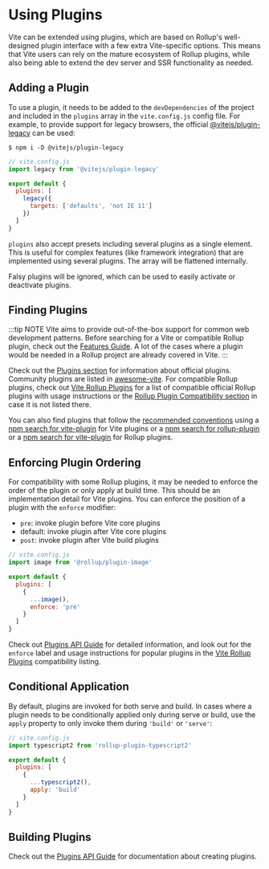 # Using Plugins

Vite can be extended using plugins, which are based on Rollup's well-designed plugin interface with a few extra Vite-specific options. This means that Vite users can rely on the mature ecosystem of Rollup plugins, while also being able to extend the dev server and SSR functionality as needed.

## Adding a Plugin

To use a plugin, it needs to be added to the `devDependencies` of the project and included in the `plugins` array in the `vite.config.js` config file. For example, to provide support for legacy browsers, the official [@vitejs/plugin-legacy](https://github.com/vitejs/vite/tree/main/packages/plugin-legacy) can be used:

```
$ npm i -D @vitejs/plugin-legacy
```

```js
// vite.config.js
import legacy from '@vitejs/plugin-legacy'

export default {
  plugins: [
    legacy({
      targets: ['defaults', 'not IE 11']
    })
  ]
}
```

`plugins` also accept presets including several plugins as a single element. This is useful for complex features (like framework integration) that are implemented using several plugins. The array will be flattened internally.

Falsy plugins will be ignored, which can be used to easily activate or deactivate plugins.

## Finding Plugins

:::tip NOTE
Vite aims to provide out-of-the-box support for common web development patterns. Before searching for a Vite or compatible Rollup plugin, check out the [Features Guide](../guide/features.md). A lot of the cases where a plugin would be needed in a Rollup project are already covered in Vite.
:::

Check out the [Plugins section](../plugins/) for information about official plugins. Community plugins are listed in [awesome-vite](https://github.com/vitejs/awesome-vite#plugins). For compatible Rollup plugins, check out [Vite Rollup Plugins](https://vite-rollup-plugins.patak.dev) for a list of compatible official Rollup plugins with usage instructions or the [Rollup Plugin Compatibility section](../guide/api-plugin#rollup-plugin-compatibility) in case it is not listed there.

You can also find plugins that follow the [recommended conventions](./api-plugin.md#conventions) using a [npm search for vite-plugin](https://www.npmjs.com/search?q=vite-plugin&ranking=popularity) for Vite plugins or a [npm search for rollup-plugin](https://www.npmjs.com/search?q=rollup-plugin&ranking=popularity) or a [npm search for vite-plugin](https://www.npmjs.com/search?q=vite-plugin&ranking=popularity) for Rollup plugins.

## Enforcing Plugin Ordering

For compatibility with some Rollup plugins, it may be needed to enforce the order of the plugin or only apply at build time. This should be an implementation detail for Vite plugins. You can enforce the position of a plugin with the `enforce` modifier:

- `pre`: invoke plugin before Vite core plugins
- default: invoke plugin after Vite core plugins
- `post`: invoke plugin after Vite build plugins

```js
// vite.config.js
import image from '@rollup/plugin-image'

export default {
  plugins: [
    {
      ...image(),
      enforce: 'pre'
    }
  ]
}
```

Check out [Plugins API Guide](./api-plugin.md#plugin-ordering) for detailed information, and look out for the `enforce` label and usage instructions for popular plugins in the [Vite Rollup Plugins](https://vite-rollup-plugins.patak.dev) compatibility listing.

## Conditional Application

By default, plugins are invoked for both serve and build. In cases where a plugin needs to be conditionally applied only during serve or build, use the `apply` property to only invoke them during `'build'` or `'serve'`:

```js
// vite.config.js
import typescript2 from 'rollup-plugin-typescript2'

export default {
  plugins: [
    {
      ...typescript2(),
      apply: 'build'
    }
  ]
}
```

## Building Plugins

Check out the [Plugins API Guide](./api-plugin.md) for documentation about creating plugins.
